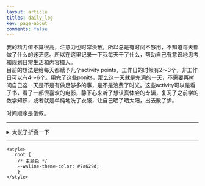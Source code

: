 ```yaml
---
layout: article
titles: daily_log
key: page-about
comments: false
---
```

我的精力值不算很高，注意力也时常涣散，所以总是有时间不够用，不知道每天都做了什么的迷茫感。所以在这里记录一下我每天干了什么，帮助自己有意识地思考和规划日常生活和内容摄入。  
目前的想法是给每天都赋予几个activity points，工作日的时候有2～3个，非工作日可以有4～6个。用完了这些ponits，那么这一天就是完满的一天，不需要再拷问自己这一天是不是有做足够多的事，是不是浪费了时光。这些activity可以是看了书，看了一部很喜欢的电影，静下心来听了想认真体会的专辑，复习了之前学的数学知识，或者就是单纯地洗了衣服，让自己晒了晒太阳，出去散了步。  

时间顺序是倒叙。

---

<details>
  <summary>太长了折叠一下</summary>


| 日期           | 吃了什么                                                                                                                                                    | 做了什么                                                                                                                                                                                                                                                      |
| ------------ | ------------------------------------------------------------------------------------------------------------------------------------------------------- | --------------------------------------------------------------------------------------------------------------------------------------------------------------------------------------------------------------------------------------------------------- |
| 7.22<br>Tue  | - **早上**：一个黑麦面包三明治（一个煎蛋，一些芝麻菜，几片salami，一个小牛油果碾成泥），蛋白粉咖啡<br>- **午餐**：匈牙利风味肉末锅配烤土豆片，小碗沙拉（茄子，彩椒，西红柿，鸡蛋），一杯咖啡<br>- **晚上**：                                  |                                                                                                                                                                                                                                                           |
| 7.21<br>Mon  | - **早上**：一个黑麦面包三明治（一个煎蛋，一些芝麻菜，几片salami），蛋白粉咖啡<br>- **午餐**：一杯咖啡，带一些chicken crossies的沙拉（豆类，生菜，黄瓜，胡萝卜，番茄）<br>- **晚上**：剩下的番茄排骨加胡萝卜，不含主食。运动完之后一根蛋白棒          | - **身体活动**：25min 核心训练<br>- **学德语**：听了播客！Ist das normal真的很有趣。<br>- **写作**：blog评论区施工收尾，更新一篇文章。                                                                                                                                                              |
| 7.20<br>Sun  | - **早上**：两杯咖啡，一个黑麦面包三明治（一个煎蛋，一些芝麻菜，四片salami）<br>- **午餐**：西兰花炒香肠，一个桃子<br>- **晚上**：番茄排骨粉丝汤+胡萝卜<br>                                                        | - **身体活动**：30min 核心训练<br>- **学德语**：学了很多德语C1书！<br>- **项目管理**：继续折腾blog评论区。终于装修好了！                                                                                                                                                                           |
| 7.19<br>Sat  | - **早上**：一杯黑咖啡，两个煎蛋，一片黑麦面包，几口酸奶，三片salami<br>- **午餐**：Chicken crossies，番茄浓汤+意式通心粉<br>- **晚上**：一片salami，三分之二条蛋白棒，少量西兰花炒香肠                                 | - **身体活动**：1.2小时的攀岩<br>- **学德语**：学了很多德语C1书！<br>- **项目管理**：打理了一下自己的博客，主要是换一套评论系统，还需要解决一下archive部分会被广告拦截器屏蔽的问题。<br>- **学德语**：听了一期很有意思的[关于羞耻的播客](https://www.zeit.de/gesundheit/2025-06/schamgefuehl-unsicherheiten-koerper-matthias-kreienbrink-sexpodcast) |
| 7.18<br>Fri  | - **早上**：一杯黑咖啡，一勺牛油果泥，两个煎蛋，一片黑麦面包<br>- **午餐**：匈牙利式土豆豆腐锅，一小碗沙拉，一块巧克力威化<br>- **晚上**：，几口蛋白棒，一些芝麻菜，罪恶的披萨，是date做的所以不是我的错                                     | - **身体活动**：20分钟手臂训练<br>- **人际交往**：约会～                                                                                                                                                                                                                     |
| 7.17<br>Thur | - **早上**： 一杯黑咖啡，一根蛋白棒，蓝莓拌酸奶<br>- **午餐**：沙拉 ，一份薯条，一个冰淇淋<br>- **晚上**：虾仁炒蛋，剩下的蓝莓酸奶+中午冰淇淋摊主多给的一个蛋卷                                                          | - **照顾自己**：今天去拆线了，我的嘴自由了！<br>- **身体活动**：哑铃瑜伽                                                                                                                                                                                                              |
| 7.16<br>Wed  | - **早上**：两杯咖啡，一块黑麦南瓜籽面包，一对鸡翅，三分之一个牛油果，几口香蕉<br>- **午餐**：一杯咖啡，沙拉+土豆饼+口蘑ragout<br>- **晚上**:  两对鸡翅，半块蛋白棒，蓝莓拌低糖酸奶                                            | - 一个星期吃得比较少，没有运动，感觉精力好差。明天拆线之后无论如何也要运动。                                                                                                                                                                                                                   |
| 7.15<br>Tue  | - **早上**：一杯咖啡，一块黑麦南瓜籽面包，两个水煮蛋，三分之一个牛油果，几口香蕉<br>- **午餐**：两对烤鸡翅，几口蛋白棒，几口香蕉，一小块牛奶巧克力<br>- **晚上**：罪恶的羊肉蔬菜咖喱，米饭和荔枝果汁                                         | - **人际交往**： 去和同事们吃饭了。因为手术缝线没办法大笑所以一直在淑女憋笑。                                                                                                                                                                                                                |
| 7.14<br>Mon  | - **早上**：一碗不加糖的黑巧冻，一小杯脱脂奶+蛋白粉，半根香蕉<br>- **午餐**：一小碗培根蒜香意面<br>- **晚上**：一碗罪恶的辛拉面！两对烤鸡翅，半根香蕉                                                                | - **影视**：本以为会学习的我就这样把延禧攻略看完了。皇帝和女主是好嗑的，喜欢这种不讲废话的企业家型cp。<br>- **新爱好**：新的胶片相机到了，期待在土耳其用它。                                                                                                                                                                   |
| 7.13<br>Sun  | - **早上**：一碗不加糖的黑巧冻（大约35g黑巧，15g脱脂奶，100g淡奶油，5g速溶咖啡粉）<br>- **午餐**：番茄虾滑粉丝汤（15个小虾，一个番茄，50g粉丝）<br>- **晚上**：半根香蕉，一小碗培根蒜香意面，脱脂奶+半勺蛋白粉                           | - **影视**：看了好多延禧攻略，我的天！                                                                                                                                                                                                                                    |
| 7.12<br>Sat  | - **早上**：几口香蕉牛油果奶昔（加了蛋白粉），一小块黑巧<br>- **午餐**：半碗碗很软的bolognese通心粉（无芝士），一杯超市卖的星巴克咖啡（有甜味）<br>- **晚上**：剩下半碗bolognese，剩下的香蕉牛油果奶昔（加上早上一共半个牛油果，半杯脱脂奶，半根香蕉），一小块黑巧 | - **影视**：看了一集双峰。大家都很美丽。<br>- **日常**：收拾家里，做了最后一点采购，去食堂带了肉酱意面回家，煮得很软，很适合这时候吃。                                                                                                                                                                               |
| 7.11<br>Fri  | - **早上**：一小碗牛肉碎+青菜碎白米粥，一小块黑巧，一杯蛋白粉冲牛奶。<br>- **午餐**：一小块黑巧，半片黑麦南瓜籽面包，三分之一个牛油果，两个水煮蛋<br>- **晚上**：一小碗牛肉碎+青菜碎白米粥（和早上加起来一共50g米饭）                              | - 休养。。休养。。吃得很少。学了一会儿德语，但是因为疼，没精神，看不下去。                                                                                                                                                                                                                    |
| 7.10<br>Thur | - **早上**：一杯咖啡，一片黑麦南瓜籽面包，2个水煮蛋，四分之一个牛油果<br>- **午餐**：沙拉（有鸡蛋豆类黄瓜番茄西兰花胡萝卜牛肉干），一碗烤土豆<br>- **晚上**：做了智齿手术，啥都没吃                                                 | - **照顾自己**：智齿手术。医生拿锯子在我嘴里疯狂。。锯。。我的阻生智齿。。但是护士人很好，和她讲德语我都讲得顺溜了。                                                                                                                                                                                             |
| 7.9<br>Wed   | - **早上**：一杯咖啡，南瓜籽面包鸡蛋三明治<br>- **午餐**：沙拉（有黄瓜番茄玉米豆类鸡蛋）<br>- **晚上**：一杯咖啡，一片黑麦南瓜籽面包，一小碗培根（30g左右）炒西兰花，四分之三个牛油果<br>                                           | - **日常**：去采购了，准备第二天智齿手术的吃的                                                                                                                                                                                                                                |
| 7.8<br>Tue   | - **早上**：一杯咖啡，一片黑麦南瓜籽面包，2个水煮蛋，1根香蕉，一些蓝莓<br>- **午餐**：少面无芝士的牛肉Bolognese意面，一小碟沙拉（黄瓜，西红柿，玉米）<br>- **晚上**：一片黑麦南瓜籽面包，2个水煮蛋，一小碗培根（30g左右）炒西兰花，几颗蓝莓              | - **身体活动**：20分钟手臂训练<br>- **日常**：认真吃了饭，然后昏过去了一个小时（？）                                                                                                                                                                                                       |
| 7.7<br>Mon   | - **早上**：一杯咖啡，南瓜籽面包三明治<br>- **午餐**：沙拉（带了鸡蛋和一些猪肉），香蕉<br>- **晚上**：60g米饭，少量豌豆牛肉末，昨晚剩下的洋葱金钱蛋                                                                | - 新衣服到了，臭美两小时，什么都没干，不好意思！<br>- **看书**：一章Kummer aller Art，Rührung是感动的意思！喜欢德语里面有这个词。                                                                                                                                                                        |
| 7.6<br>Sun   | - **早上**：一杯咖啡+一勺蛋白粉，五个小番茄，一个煮鸡蛋，一片黑麦面包<br>- **午餐**：豌豆牛肉末+60g米饭<br>- **晚上**：一根蛋白棒，自制无糖柠檬红茶，很小一碗洋葱炒金钱蛋，一片黑麦面包                                             | - **身体活动**：哑铃瑜伽<br>- **日常**：整理公寓，学会了编麻花辫（？），认真吃饭<br>- **学语言**：终于把我的C1书捡回来了，今天把最后三页语法题写完了。之后得开始做一些听力题。                                                                                                                                                     |
| 7.5<br>Sat   | - **早上**：一杯咖啡，一小碟东欧肉馅小饺子<br>- **午餐**：无糖红茶，豌豆牛肉末+100g米饭<br>- **晚上**：两根蛋白棒，一份鸡肉牛油果三明治                                                                     | - **日常**：洗衣服<br>- **身体活动**：试着在校园里骑行，攀岩1.5小时<br>- **看书**：两章Kummer aller Art                                                                                                                                                                                |
| 7.4<br>Fri   | - **早上**：一杯咖啡，南瓜籽面包三明治<br>- **午餐**：一包坚果，一份鸡肉牛油果寿司<br>- **晚上**：罪恶的芝士蛋糕和红茶（是date做的蛋糕所以不是我的错）                                                              | - **人际交往**：约会<br>- **看书**：终于把Kummer aller Art捡起来了，新的关于偶像，幻梦，还有亲情的一小章差点把我看哭了。（我哭得太多了吧？）<br>- **照顾自己**：最后一次术后复查，恢复得不错，不出意外不用再因为耳朵去医院了。                                                                                                                      |
| 7.3<br>Thur  | - **早上**：一杯咖啡，南瓜籽面包三明治<br>- **午餐**：一根蛋白棒，沙拉（黄瓜，西红柿，两个鸡蛋，土豆，煎？鸡排）<br>- **晚上**：一杯咖啡，一根香蕉，一包坚果。罪恶的party自助餐！                                                | - **人际交往**：institute summer party                                                                                                                                                                                                                         |
| 7.2<br>Wed   | - **早上**：一杯咖啡，杂粮面包三明治（鸡蛋，生菜，西红柿）<br>- **午餐**：沙拉（黄瓜，西红柿，豆类，玉米，芝麻菜，两个鸡蛋，蘑菇，不含酱），五个烤小鸡翅<br>- **晚上**：一包坚果，一根蛋白棒，一根香蕉。一碗米饭加肉末豌豆（来月经了我不能饿着）                   | - **照顾自己**：终于注册上家庭医生了！                                                                                                                                                                                                                                    |
| 7.1<br>Tue   | - **早上**：一杯咖啡，小半碗自制巧克力布丁，一包坚果，一小块煎鸡腿肉<br>- **午餐**：炒蛋，烤土豆，西红柿黄瓜沙拉<br>- **晚上**：一杯咖啡，三块煎鸡腿肉，一份天妇罗牛油果寿司，一杯不加糖的荔枝苏打水                                         | - **人际交往**：和朋友们吃饭啦。虽然指明了要不加糖的荔枝苏打水（因为太想吃荔枝！），但是苏打水本身还是有甜味。                                                                                                                                                                                                |


</details>

---  

<head>
  <!-- ... -->
  <link
    rel="stylesheet"
    href="https://unpkg.com/@waline/client@v3/dist/waline.css"
  />
</head>
<body>
  <!-- ... -->
  <div id="waline"></div>
  <script type="module">
    import { init } from 'https://unpkg.com/@waline/client@v3/dist/waline.js';

  init({
      el: '#waline',
      serverURL: 'https://walinetest-sage.vercel.app',
      lang: 'en',
      locale: { 
  nick: 'Nickname',
  mail: 'E-Mail (optional)',
  link: 'Website (optional)',
  placeholder: 'Tell me what you think :) To comment you do not need to sign into anything.',
  },
      emoji: ['https://unpkg.com/@waline/emojis@1.2.0/tw-emoji',],
    });

  </script>

    <style>
      :root {
        /* 主题色 */
        --waline-theme-color: #7a629d;
        }
    </style>
</body>
